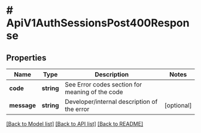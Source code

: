 # # ApiV1AuthSessionsPost400Response

## Properties

Name | Type | Description | Notes
------------ | ------------- | ------------- | -------------
**code** | **string** | See Error codes section for meaning of the code |
**message** | **string** | Developer/internal description of the error | [optional]

[[Back to Model list]](../../README.md#models) [[Back to API list]](../../README.md#endpoints) [[Back to README]](../../README.md)
